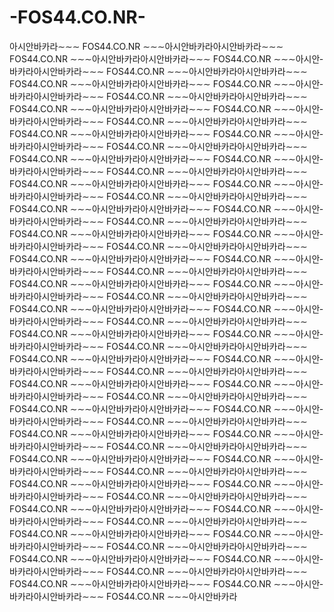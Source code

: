 -FOS44.CO.NR-
=============

아­시­안­바­카­라∼∼∼ FOS44.CO.NR ∼∼∼아­시­안­바­카­라아­시­안­바­카­라∼∼∼ FOS44.CO.NR ∼∼∼아­시­안­바­카­라아­시­안­바­카­라∼∼∼ FOS44.CO.NR ∼∼∼아­시­안­바­카­라아­시­안­바­카­라∼∼∼ FOS44.CO.NR ∼∼∼아­시­안­바­카­라아­시­안­바­카­라∼∼∼ FOS44.CO.NR ∼∼∼아­시­안­바­카­라아­시­안­바­카­라∼∼∼ FOS44.CO.NR ∼∼∼아­시­안­바­카­라아­시­안­바­카­라∼∼∼ FOS44.CO.NR ∼∼∼아­시­안­바­카­라아­시­안­바­카­라∼∼∼ FOS44.CO.NR ∼∼∼아­시­안­바­카­라아­시­안­바­카­라∼∼∼ FOS44.CO.NR ∼∼∼아­시­안­바­카­라아­시­안­바­카­라∼∼∼ FOS44.CO.NR ∼∼∼아­시­안­바­카­라아­시­안­바­카­라∼∼∼ FOS44.CO.NR ∼∼∼아­시­안­바­카­라아­시­안­바­카­라∼∼∼ FOS44.CO.NR ∼∼∼아­시­안­바­카­라아­시­안­바­카­라∼∼∼ FOS44.CO.NR ∼∼∼아­시­안­바­카­라아­시­안­바­카­라∼∼∼ FOS44.CO.NR ∼∼∼아­시­안­바­카­라아­시­안­바­카­라∼∼∼ FOS44.CO.NR ∼∼∼아­시­안­바­카­라아­시­안­바­카­라∼∼∼ FOS44.CO.NR ∼∼∼아­시­안­바­카­라아­시­안­바­카­라∼∼∼ FOS44.CO.NR ∼∼∼아­시­안­바­카­라아­시­안­바­카­라∼∼∼ FOS44.CO.NR ∼∼∼아­시­안­바­카­라아­시­안­바­카­라∼∼∼ FOS44.CO.NR ∼∼∼아­시­안­바­카­라아­시­안­바­카­라∼∼∼ FOS44.CO.NR ∼∼∼아­시­안­바­카­라아­시­안­바­카­라∼∼∼ FOS44.CO.NR ∼∼∼아­시­안­바­카­라아­시­안­바­카­라∼∼∼ FOS44.CO.NR ∼∼∼아­시­안­바­카­라아­시­안­바­카­라∼∼∼ FOS44.CO.NR ∼∼∼아­시­안­바­카­라아­시­안­바­카­라∼∼∼ FOS44.CO.NR ∼∼∼아­시­안­바­카­라아­시­안­바­카­라∼∼∼ FOS44.CO.NR ∼∼∼아­시­안­바­카­라아­시­안­바­카­라∼∼∼ FOS44.CO.NR ∼∼∼아­시­안­바­카­라아­시­안­바­카­라∼∼∼ FOS44.CO.NR ∼∼∼아­시­안­바­카­라아­시­안­바­카­라∼∼∼ FOS44.CO.NR ∼∼∼아­시­안­바­카­라아­시­안­바­카­라∼∼∼ FOS44.CO.NR ∼∼∼아­시­안­바­카­라아­시­안­바­카­라∼∼∼ FOS44.CO.NR ∼∼∼아­시­안­바­카­라아­시­안­바­카­라∼∼∼ FOS44.CO.NR ∼∼∼아­시­안­바­카­라아­시­안­바­카­라∼∼∼ FOS44.CO.NR ∼∼∼아­시­안­바­카­라아­시­안­바­카­라∼∼∼ FOS44.CO.NR ∼∼∼아­시­안­바­카­라아­시­안­바­카­라∼∼∼ FOS44.CO.NR ∼∼∼아­시­안­바­카­라아­시­안­바­카­라∼∼∼ FOS44.CO.NR ∼∼∼아­시­안­바­카­라아­시­안­바­카­라∼∼∼ FOS44.CO.NR ∼∼∼아­시­안­바­카­라아­시­안­바­카­라∼∼∼ FOS44.CO.NR ∼∼∼아­시­안­바­카­라아­시­안­바­카­라∼∼∼ FOS44.CO.NR ∼∼∼아­시­안­바­카­라아­시­안­바­카­라∼∼∼ FOS44.CO.NR ∼∼∼아­시­안­바­카­라아­시­안­바­카­라∼∼∼ FOS44.CO.NR ∼∼∼아­시­안­바­카­라아­시­안­바­카­라∼∼∼ FOS44.CO.NR ∼∼∼아­시­안­바­카­라아­시­안­바­카­라∼∼∼ FOS44.CO.NR ∼∼∼아­시­안­바­카­라아­시­안­바­카­라∼∼∼ FOS44.CO.NR ∼∼∼아­시­안­바­카­라아­시­안­바­카­라∼∼∼ FOS44.CO.NR ∼∼∼아­시­안­바­카­라아­시­안­바­카­라∼∼∼ FOS44.CO.NR ∼∼∼아­시­안­바­카­라아­시­안­바­카­라∼∼∼ FOS44.CO.NR ∼∼∼아­시­안­바­카­라아­시­안­바­카­라∼∼∼ FOS44.CO.NR ∼∼∼아­시­안­바­카­라아­시­안­바­카­라∼∼∼ FOS44.CO.NR ∼∼∼아­시­안­바­카­라아­시­안­바­카­라∼∼∼ FOS44.CO.NR ∼∼∼아­시­안­바­카­라아­시­안­바­카­라∼∼∼ FOS44.CO.NR ∼∼∼아­시­안­바­카­라아­시­안­바­카­라∼∼∼ FOS44.CO.NR ∼∼∼아­시­안­바­카­라아­시­안­바­카­라∼∼∼ FOS44.CO.NR ∼∼∼아­시­안­바­카­라아­시­안­바­카­라∼∼∼ FOS44.CO.NR ∼∼∼아­시­안­바­카­라아­시­안­바­카­라∼∼∼ FOS44.CO.NR ∼∼∼아­시­안­바­카­라아­시­안­바­카­라∼∼∼ FOS44.CO.NR ∼∼∼아­시­안­바­카­라아­시­안­바­카­라∼∼∼ FOS44.CO.NR ∼∼∼아­시­안­바­카­라아­시­안­바­카­라∼∼∼ FOS44.CO.NR ∼∼∼아­시­안­바­카­라아­시­안­바­카­라∼∼∼ FOS44.CO.NR ∼∼∼아­시­안­바­카­라아­시­안­바­카­라∼∼∼ FOS44.CO.NR ∼∼∼아­시­안­바­카­라아­시­안­바­카­라∼∼∼ FOS44.CO.NR ∼∼∼아­시­안­바­카­라아­시­안­바­카­라∼∼∼ FOS44.CO.NR ∼∼∼아­시­안­바­카­라아­시­안­바­카­라∼∼∼ FOS44.CO.NR ∼∼∼아­시­안­바­카­라아­시­안­바­카­라∼∼∼ FOS44.CO.NR ∼∼∼아­시­안­바­카­라아­시­안­바­카­라∼∼∼ FOS44.CO.NR ∼∼∼아­시­안­바­카­라아­시­안­바­카­라∼∼∼ FOS44.CO.NR ∼∼∼아­시­안­바­카­라아­시­안­바­카­라∼∼∼ FOS44.CO.NR ∼∼∼아­시­안­바­카­라아­시­안­바­카­라∼∼∼ FOS44.CO.NR ∼∼∼아­시­안­바­카­라

